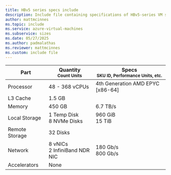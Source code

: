 ```yaml
---
title: HBv5 series specs include
description: Include file containing specifications of HBv5-series VM sizes.
author: mattmcinnes
ms.topic: include
ms.service: azure-virtual-machines
ms.subservice: sizes
ms.date: 05/27/2025
ms.author: padmalathas
ms.reviewer: mattmcinnes
ms.custom: include file
---
```


| Part | Quantity <br><sup>Count Units | Specs <br><sup>SKU ID, Performance Units, etc.  |
|---|---|---|
| Processor      | 48 - 368 vCPUs     | 4th Generation AMD EPYC [x86-64] |
| L3 Cache       | 1.5 GB       |    |
| Memory         | 450 GB        | 6.7 TB/s   |
| Local Storage  | 1 Temp Disk <br>8 NVMe Disks         |  960 GiB <br>15 TiB  |
| Remote Storage | 32 Disks        |  |
| Network        | 8 vNICs <br> 2 InfiniBand NDR NIC       | 180 Gb/s <br> 800 Gb/s |
| Accelerators   | None            |     |
